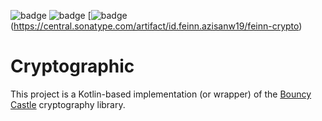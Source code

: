 ![badge][badge-android]
![badge][badge-ios]
[![badge][badge-feinn-crypto](https://central.sonatype.com/artifact/id.feinn.azisanw19/feinn-crypto)

# Cryptographic

This project is a Kotlin-based implementation (or wrapper) of the [Bouncy Castle](https://www.bouncycastle.org/) cryptography library.

[badge-feinn-crypto]: https://img.shields.io/maven-central/v/id.feinn.azisanw19/feinn-crypto.svg?style=flat
[badge-android]: http://img.shields.io/badge/platform-android-6EDB8D.svg?style=flat
[badge-ios]: http://img.shields.io/badge/platform-ios-CDCDCD.svg?style=flat